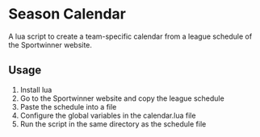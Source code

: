 # Season Calendar

A lua script to create a team-specific calendar from a league schedule of the Sportwinner website.

## Usage

1. Install lua				
1. Go to the Sportwinner website and copy the league schedule
1. Paste the schedule into a file																												
1. Configure the global variables in the calendar.lua file
1. Run the script in the same directory as the schedule file
